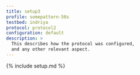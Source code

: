 ```yaml
---
title: setup3
profile: somepattern-50s
testbed: indriya
protocol: protocol2
configuration: default
description: >
  This describes how the protocol was configured,
  and any other relevant aspect.
---
```


{% include setup.md %}
